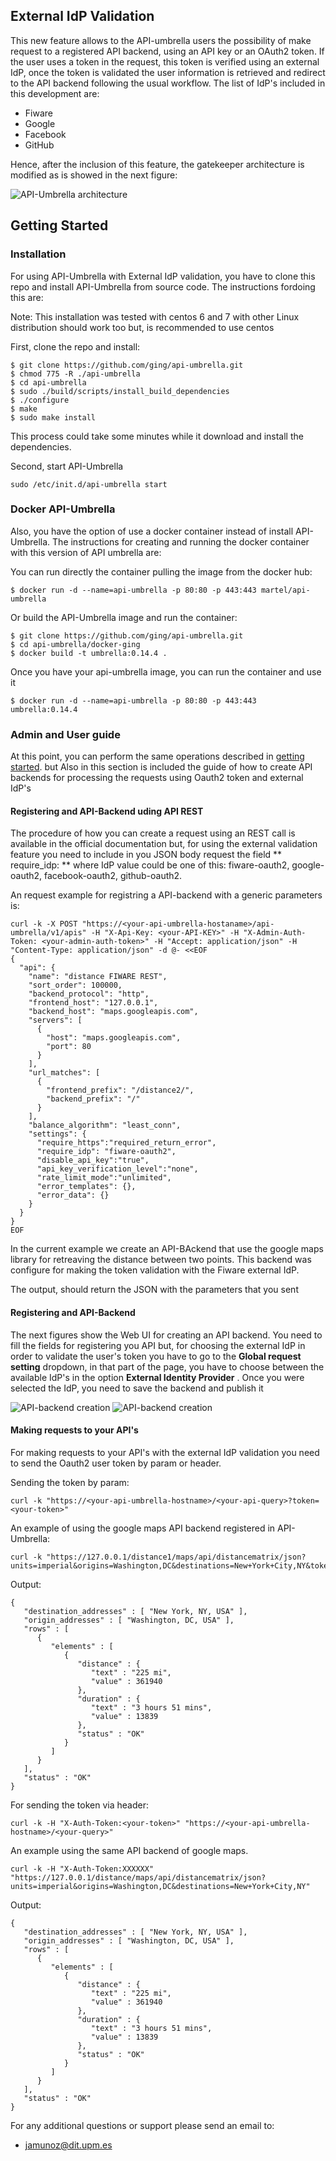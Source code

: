 ## External IdP Validation

This new feature allows to the API-umbrella users
the possibility of make request to a registered API
 backend, using an API key or an OAuth2 token. 
 If the user uses a token in the request, this token is verified using an external IdP, once the token is validated the user information is retrieved and redirect to the API backend following the usual workflow. 
 The list of IdP's 
 included in this development are: 

* Fiware 
* Google
* Facebook
* GitHub

Hence, after the inclusion of this feature,
the gatekeeper architecture is modified 
as is showed in the next figure:  

![API-Umbrella architecture](./images/idp-arch.png)

## Getting Started

### Installation
For using API-Umbrella with External IdP validation, you have to clone 
this repo and install API-Umbrella from source code. The instructions fordoing this are:

Note: This installation was tested with centos 6 and 7 with other Linux
distribution should work too but, is recommended to use centos 

First, clone the repo and install:

```
$ git clone https://github.com/ging/api-umbrella.git
$ chmod 775 -R ./api-umbrella
$ cd api-umbrella
$ sudo ./build/scripts/install_build_dependencies
$ ./configure
$ make
$ sudo make install
``` 
This process could take some minutes while it download and install the dependencies.

Second, start API-Umbrella

```
sudo /etc/init.d/api-umbrella start
```
### Docker API-Umbrella

Also, you have the option of use a docker container instead of install
API-Umbrella. The instructions for creating and running the docker 
container with this version of API umbrella are:

You can run directly the container pulling the image from the docker hub:

```
$ docker run -d --name=api-umbrella -p 80:80 -p 443:443 martel/api-umbrella
```

Or build the API-Umbrella  image and run the container:

```
$ git clone https://github.com/ging/api-umbrella.git
$ cd api-umbrella/docker-ging
$ docker build -t umbrella:0.14.4 .
```

Once you have your api-umbrella image, you can run the container and use it

```
$ docker run -d --name=api-umbrella -p 80:80 -p 443:443 umbrella:0.14.4
```

### Admin and User guide

At this point, you can perform the same operations described in 
[getting started](https://api-umbrella.readthedocs.org/en/latest/getting-started.html). but Also
in this section is included the guide of how to create API backends for processing 
the requests using Oauth2 token and external IdP's

#### Registering and API-Backend uding API REST 

The procedure of how you can create a request using an REST call is available in the official documentation but,
for using the external validation feature you need to include in you JSON body request the field ** require_idp:<IdP-value> ** where IdP value could be one of this: fiware-oauth2, google-oauth2, facebook-oauth2, github-oauth2.

An request example for registring a API-backend with a generic parameters is:

```
curl -k -X POST "https://<your-api-umbrella-hostaname>/api-umbrella/v1/apis" -H "X-Api-Key: <your-API-KEY>" -H "X-Admin-Auth-Token: <your-admin-auth-token>" -H "Accept: application/json" -H "Content-Type: application/json" -d @- <<EOF
{
  "api": {
    "name": "distance FIWARE REST",
    "sort_order": 100000,
    "backend_protocol": "http",
    "frontend_host": "127.0.0.1",
    "backend_host": "maps.googleapis.com",
    "servers": [
      {
        "host": "maps.googleapis.com",
        "port": 80
      }
    ],
    "url_matches": [
      {
        "frontend_prefix": "/distance2/",
        "backend_prefix": "/"
      }
    ],
    "balance_algorithm": "least_conn",
    "settings": {
      "require_https":"required_return_error",
      "require_idp": "fiware-oauth2",
      "disable_api_key":"true",
      "api_key_verification_level":"none",
      "rate_limit_mode":"unlimited",
      "error_templates": {},
      "error_data": {}
    }   
  }
}
EOF
``` 

In the current example we create an API-BAckend that use the google maps library for retreaving the distance between two points. This backend  was configure for making the token validation with the Fiware external IdP.

The output, should return the JSON with the parameters that you sent  

#### Registering and API-Backend
The next figures show the Web UI for creating an API backend. You need to
 fill the fields  for registering you API but, for choosing
the external IdP in order to validate the user's token you have to go to
the **Global request setting** dropdown, in that part of the page, you have to choose
between the available IdP's in the option **External Identity Provider**
. Once you were selected the IdP, you need to save the backend and publish it

![API-backend creation](./images/create-backend.png)
![API-backend creation](./images/create-backend-ex.png)

#### Making requests to your API's

For making requests to your API's with the external IdP validation 
you need to send the Oauth2 user token by param or header.

Sending the token by param:
```
curl -k "https://<your-api-umbrella-hostname>/<your-api-query>?token=<your-token>"

```
An example of using the google maps API backend registered in API-Umbrella:

```
curl -k "https://127.0.0.1/distance1/maps/api/distancematrix/json?units=imperial&origins=Washington,DC&destinations=New+York+City,NY&token=XXXXXXXXXX"
``` 
Output:
``` 
{
   "destination_addresses" : [ "New York, NY, USA" ],
   "origin_addresses" : [ "Washington, DC, USA" ],
   "rows" : [
      {
         "elements" : [
            {
               "distance" : {
                  "text" : "225 mi",
                  "value" : 361940
               },
               "duration" : {
                  "text" : "3 hours 51 mins",
                  "value" : 13839
               },
               "status" : "OK"
            }
         ]
      }
   ],
   "status" : "OK"
}

``` 

For sending the token via header:

```
curl -k -H "X-Auth-Token:<your-token>" "https://<your-api-umbrella-hostname>/<your-query>"
```

An example using the same API backend of google maps.

```
curl -k -H "X-Auth-Token:XXXXXX" "https://127.0.0.1/distance/maps/api/distancematrix/json?units=imperial&origins=Washington,DC&destinations=New+York+City,NY"
```
Output:
``` 
{
   "destination_addresses" : [ "New York, NY, USA" ],
   "origin_addresses" : [ "Washington, DC, USA" ],
   "rows" : [
      {
         "elements" : [
            {
               "distance" : {
                  "text" : "225 mi",
                  "value" : 361940
               },
               "duration" : {
                  "text" : "3 hours 51 mins",
                  "value" : 13839
               },
               "status" : "OK"
            }
         ]
      }
   ],
   "status" : "OK"
}

``` 
For any additional questions or support please send an email to:

* <jamunoz@dit.upm.es>

